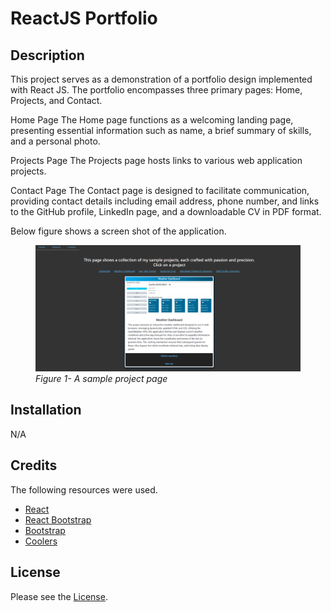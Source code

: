 # ReactJS Portfolio

## Description

This project serves as a demonstration of a portfolio design implemented with React JS. The portfolio encompasses three primary pages: Home, Projects, and Contact.

Home Page
The Home page functions as a welcoming landing page, presenting essential information such as name, a brief summary of skills, and a personal photo.

Projects Page
The Projects page hosts links to various web application projects.

Contact Page
The Contact page is designed to facilitate communication, providing contact details including email address, phone number, and links to the GitHub profile, LinkedIn page, and a downloadable CV in PDF format.

Below figure shows a screen shot of the application.

<figure>
    <img src="./reactportfolio/src/images/portfolio.png" width="600"/>
    <figcaption><em>Figure 1- A sample project page</em></figcaption>
</figure>

## Installation

N/A

## Credits

The following resources were used.

- [React](https://react.dev/)
- [React Bootstrap](https://react-bootstrap.github.io/)
- [Bootstrap](https://getbootstrap.com/)
- [Coolers](https://coolors.co/)

## License

Please see the [License](./LICENSE).
